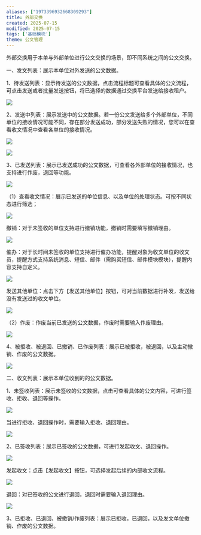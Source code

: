 ```yaml
---
aliases: ["1973396932668309293"]
title: 外部交换
created: 2025-07-15
modified: 2025-07-15
tags: ['基础模块']
theme: 公文管理
---
```


外部交换用于本单与外部单位进行公文交换的场景，即不同系统之间的公文交换。

一、发文列表：展示本单位对外发送的公文数据。

1、待发送列表：显示待发送的公文数据，点击流程标题可查看具体的公文流程，可点击发送或者批量发送按钮，将已选择的数据通过交换平台发送给接收租户。

![](https://myhelpdoc.oss-cn-heyuan.aliyuncs.com/mdimages/89820d65289fb896c53b43eab596f7ee.jpg)

2、发送中列表：展示发送中的公文数据。若一份公文发送给多个外部单位，不同单位的接收情况可能不同，存在部分发送成功，部分发送失败的情况，您可以在查看收文情况中查看各单位的接收情况。

![](https://myhelpdoc.oss-cn-heyuan.aliyuncs.com/mdimages/809a8e99809a27184709082b751676a2.jpg)

![](https://myhelpdoc.oss-cn-heyuan.aliyuncs.com/mdimages/50e7e05df95ae2b70633108068a6ce25.jpg)

3、已发送列表：展示已发送成功的公文数据，可查看各外部单位的接收情况，也支持进行作废，退回等功能。

![](https://myhelpdoc.oss-cn-heyuan.aliyuncs.com/mdimages/f8fccd8adedf3c490f288a00d3d16883.jpg)

（1）查看收文情况：展示已发送的单位信息、以及单位的处理状态。可按不同状态进行筛选；

![](https://myhelpdoc.oss-cn-heyuan.aliyuncs.com/mdimages/5e54d4dec46947b7d01bd98961242dd4.jpg)

撤销：对于未签收的单位支持进行撤销功能，撤销时需要填写撤销理由。

![](https://myhelpdoc.oss-cn-heyuan.aliyuncs.com/mdimages/cf81a29e2f72d56a12fc9e5ffd3a5b41.jpg)

催办：对于长时间未签收的单位支持进行催办功能，提醒对象为收文单位的收文员，提醒方式支持系统消息、短信、邮件（需购买短信、邮件模块模块），提醒内容支持自定义。

![](https://myhelpdoc.oss-cn-heyuan.aliyuncs.com/mdimages/53ecc0195541079ddc347c78d43bcd47.jpg)

发送其他单位：点击下方【发送其他单位】按钮，可对当前数据进行补发，发送给没有发送过的收文单位。

![](https://myhelpdoc.oss-cn-heyuan.aliyuncs.com/mdimages/0d68b01c0ee9638c7e4010ab33c14c5f.jpg)

（2）作废：作废当前已发送的公文数据，作废时需要输入作废理由。

![](https://myhelpdoc.oss-cn-heyuan.aliyuncs.com/mdimages/fee18a18b02ee748786e2ed7c067c4e5.jpg)

4、被拒收、被退回、已撤销、已作废列表：展示已被拒收，被退回，以及主动撤销、作废的公文数据。

![](https://myhelpdoc.oss-cn-heyuan.aliyuncs.com/mdimages/d2d13c179ca8a78c7394dc6fc63557bf.jpg)

二、收文列表：展示本单位收到的的公文数据。

1、未签收列表：展示未签收的公文数据，点击可查看具体的公文内容，可进行签收、拒收、退回等操作。

![](https://myhelpdoc.oss-cn-heyuan.aliyuncs.com/mdimages/15ab2c0e02acb9338e7fcc1b25d0b9aa.jpg)

当进行拒收、退回操作时，需要输入拒收、退回理由。

![](https://myhelpdoc.oss-cn-heyuan.aliyuncs.com/mdimages/8cc7b64aa3d998b80d9a292b2e6bb886.jpg)

2、已签收列表：展示已签收的公文数据，可进行发起收文、退回操作。

![](https://myhelpdoc.oss-cn-heyuan.aliyuncs.com/mdimages/e6ba0de310b985988ce983f4bae22e6c.jpg)

发起收文：点击【发起收文】按钮，可选择发起后续的内部收文流程。

![](https://myhelpdoc.oss-cn-heyuan.aliyuncs.com/mdimages/e43ab3fc52a750ae0eba5a00ec4aca12.jpg)

退回：对已签收的公文进行退回，退回时需要输入退回理由。

![](https://myhelpdoc.oss-cn-heyuan.aliyuncs.com/mdimages/a78140cd6950969735b11adf53cb06c3.jpg)

3、已拒收、已退回、被撤销/作废列表：展示已拒收，已退回，以及发文单位撤销、作废的公文数据。

